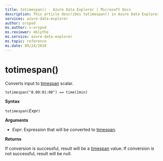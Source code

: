 ```yaml
---
title: totimespan() - Azure Data Explorer | Microsoft Docs
description: This article describes totimespan() in Azure Data Explorer.
services: azure-data-explorer
author: orspod
ms.author: v-orspod
ms.reviewer: mblythe
ms.service: azure-data-explorer
ms.topic: reference
ms.date: 09/24/2018
---
```

# totimespan()

Converts input  to [timespan](./scalar-data-types/timespan.md) scalar.

```kusto
totimespan("0.00:01:00") == time(1min)
```

**Syntax**

`totimespan(`*Expr*`)`

**Arguments**

* *Expr*: Expression that will be converted to [timespan](./scalar-data-types/timespan.md). 

**Returns**

If conversion is successful, result will be a [timespan](./scalar-data-types/timespan.md) value.
If conversion is not successful, result will be null.
 
